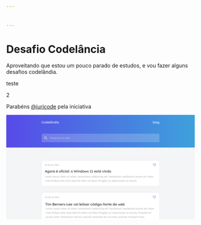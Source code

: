 ```yaml
---


---
```


<h1>Desafio Codelância</h1>
<p>Aproveitando que estou um pouco parado de estudos, e vou fazer alguns desafios codelândia.</p>
<p>teste</p><p> 2
</p><p>Parabéns <a href="">@iuricode</a> pela iniciativa</p>
<img src="https://github.com/KleberRibeiro89/desafio-codelandia-01/blob/main/img/desafio1.svg?raw=true">

